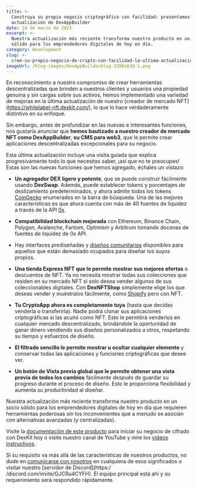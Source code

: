 ```yaml
---
title: >-
  Construya su propio negocio criptográfico con facilidad: presentamos la última
  actualización de DexAppBuilder
date: 24 de marzo de 2023
excerpt: >-
  Nuestra actualización más reciente transforma nuestro producto en un socio
  sólido para los emprendedores digitales de hoy en día.
category: Development
slug: >-
  cree-su-propio-negocio-de-cripto-con-facilidad-la-ultima-actualizacion-para-dexappbuilder
imageUrl: /blog-images/DexAppBuilderblog-1200x630-1.png
---
```

En reconocimiento a nuestro compromiso de crear herramientas descentralizadas que brinden a nuestros clientes y usuarios una propiedad genuina y sin cargas sobre sus activos, hemos implementado una variedad de mejoras en la última actualización de nuestro [creador de mercado NFT] (<https://whitelabel-nft.dexkit.com/>), lo que lo hace verdaderamente distintivo en su enfoque.

Sin embargo, antes de profundizar en las nuevas e interesantes funciones, nos gustaría anunciar que **hemos bautizado a nuestro creador de mercado NFT como DexAppBuilder**, **su CMS para web3**, que le permite crear aplicaciones descentralizadas excepcionales para su negocio.

Esta última actualización incluye una visita guiada que explica progresivamente todo lo que necesitas saber, ¡así que no te preocupes! Estas son las nuevas funciones que hemos agregado, échales un vistazo:

* **Un agregador DEX ligero y potente**, que se puede construir fácilmente usando **DexSwap**. Además, puede establecer tokens y porcentajes de deslizamiento predeterminados, y ahora admite todos los tokens [CoinGecko](https://coingecko.com) enumerados en la barra de búsqueda. Una de las mejores características es que ahora cuenta con más de 40 fuentes de liquidez a través de la API [0x](https://0x.org).

* **Compatibilidad blockchain mejorada** con Ethereum, Binance Chain, Polygon, Avalanche, Fantom, Optimism y Arbitrum tomando docenas de fuentes de liquidez de 0x API.

* Hay interfaces prediseñadas y [diseños comunitarios](https://whitelabel-nft.dexkit.com/site) disponibles para aquellos que están demasiado ocupados para diseñar los suyos propios.

* **Una tienda Express NFT que le permite mostrar sus mejores ofertas** o descuentos de NFT. Ya no necesita mostrar todas sus colecciones que residen en su mercado NFT si solo desea vender algunos de sus coleccionables digitales. Con **DexNFTShop** simplemente elige los que deseas vender y muéstralos fácilmente, como [Shopify](https://www.shopify.com/) pero con NFT.

* **Tu CryptoApp ahora es completamente tuya** (hasta que decidas venderla o transferirla). Nadie podrá clonar sus aplicaciones criptográficas si las acuñó como NFT. Esto le permitirá venderlos en cualquier mercado descentralizado, brindándole la oportunidad de ganar dinero vendiendo sus diseños personalizados a otros, respetando su tiempo y esfuerzos de diseño.

* **El filtrado sencillo le permite mostrar u ocultar cualquier elemento** y conservar todas las aplicaciones y funciones criptográficas que desee ver.

* **Un botón de Vista previa global que le permite obtener una vista previa de todos los cambios** fácilmente después de guardar su progreso durante el proceso de diseño. Esto le proporciona flexibilidad y aumenta su productividad al diseñar.

Nuestra actualización más reciente transforma nuestro producto en un socio sólido para los emprendedores digitales de hoy en día que requieren herramientas poderosas sin los inconvenientes que a menudo se asocian con alternativas avanzadas (y centralizadas).

Visite la [documentación de este producto](https://docs.dexkit.com/defi-products/nft-marketplace/overview) para iniciar su negocio de cifrado con DexKit hoy o visite nuestro canal de YouTube y mire los [videos instructivos](https://www.youtube.com/watch?v=UHPY3CIx6G4).

Si su requisito va más allá de las características de nuestros productos, no dude en [comunicarse con nosotros](https://www.dexkit.com/contact-us/) en cualquiera de esos significados o visitar nuestro [servidor de Discord](https:/ /discord.com/invite/GJCRu4CYFH). El equipo principal está ahí y su requerimiento será respondido rápidamente.
